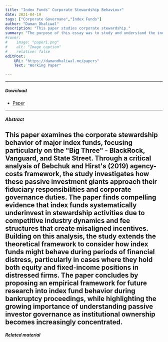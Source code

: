 ```yaml
---
title: "Index Funds’ Corporate Stewardship Behaviour" 
date: 2021-04-19
tags: ["Corporate Governane","Index Funds"]
author: "Daman Dhaliwal"
description: "This paper studies corporate stewardship." 
summary: "The purpose of this essay was to study and understand the incentives of the Big Three firms to underinvest in corporate stewardship." 
#cover:
#    image: "paper1.png"
#    alt: "Image caption"
#    relative: false
editPost:
    URL: "https://damandhaliwal.me/papers"
    Text: "Working Paper"

---
```


---

##### Download

+ [Paper](paper1.pdf)

---

##### Abstract

This paper examines the corporate stewardship behavior of major index funds, focusing particularly on the "Big Three" - BlackRock, Vanguard, and State Street. Through a critical analysis of Bebchuk and Hirst's (2019) agency-costs framework, the study investigates how these passive investment giants approach their fiduciary responsibilities and corporate governance duties. The paper finds compelling evidence that index funds systematically underinvest in stewardship activities due to competitive industry dynamics and fee structures that create misaligned incentives. Building on this analysis, the study extends the theoretical framework to consider how index funds might behave during periods of financial distress, particularly in cases where they hold both equity and fixed-income positions in distressed firms. The paper concludes by proposing an empirical framework for future research into index fund behavior during bankruptcy proceedings, while highlighting the growing importance of understanding passive investor governance as institutional ownership becomes increasingly concentrated.
---

##### Related material

